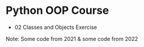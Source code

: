 # Python OOP Course
- 02 Classes and Objects Exercise

Note: Some code from 2021 & some code from 2022
